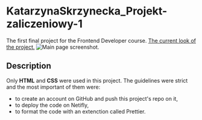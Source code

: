 # KatarzynaSkrzynecka_Projekt-zaliczeniowy-1
The first final project for the Frontend Developer course.
[The current look of the project.]([https://adres_linku](https://kat-skrzynecka-projekt-zaliczeniowy-1.netlify.app/)https://kat-skrzynecka-projekt-zaliczeniowy-1.netlify.app/)
![Main page screenshot.](...)
## Description
Only **HTML** and **CSS** were used in this project. The guidelines were strict and the most important of them were:
- to create an account on GitHub and push this project's repo on it,
- to deploy the code on Netifly,
- to format the code with an extenction called Prettier.
